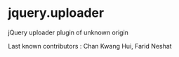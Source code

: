 jquery.uploader
===============

jQuery uploader plugin of unknown origin

Last known contributors : Chan Kwang Hui, Farid Neshat
